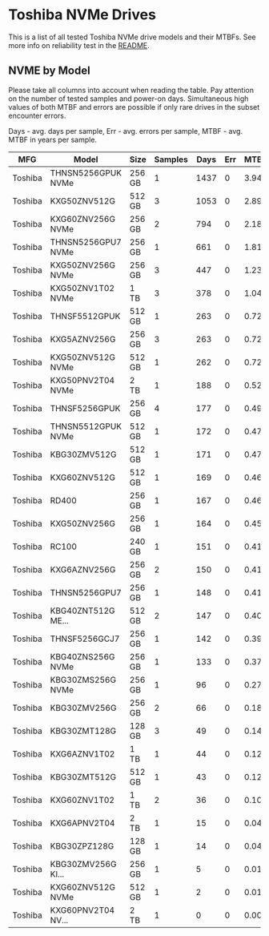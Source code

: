 Toshiba NVMe Drives
===================

This is a list of all tested Toshiba NVMe drive models and their MTBFs. See more
info on reliability test in the [README](https://github.com/bsdhw/SMART).

NVME by Model
------------

Please take all columns into account when reading the table. Pay attention on the
number of tested samples and power-on days. Simultaneous high values of both MTBF
and errors are possible if only rare drives in the subset encounter errors.

Days - avg. days per sample,
Err  - avg. errors per sample,
MTBF - avg. MTBF in years per sample.

| MFG       | Model              | Size   | Samples | Days  | Err   | MTBF |
|-----------|--------------------|--------|---------|-------|-------|------|
| Toshiba   | THNSN5256GPUK NVMe | 256 GB | 1       | 1437  | 0     | 3.94   |
| Toshiba   | KXG50ZNV512G       | 512 GB | 3       | 1053  | 0     | 2.89   |
| Toshiba   | KXG60ZNV256G NVMe  | 256 GB | 2       | 794   | 0     | 2.18   |
| Toshiba   | THNSN5256GPU7 NVMe | 256 GB | 1       | 661   | 0     | 1.81   |
| Toshiba   | KXG50ZNV256G NVMe  | 256 GB | 3       | 447   | 0     | 1.23   |
| Toshiba   | KXG50ZNV1T02 NVMe  | 1 TB   | 3       | 378   | 0     | 1.04   |
| Toshiba   | THNSF5512GPUK      | 512 GB | 1       | 263   | 0     | 0.72   |
| Toshiba   | KXG5AZNV256G       | 256 GB | 3       | 263   | 0     | 0.72   |
| Toshiba   | KXG50ZNV512G NVMe  | 512 GB | 1       | 262   | 0     | 0.72   |
| Toshiba   | KXG50PNV2T04 NVMe  | 2 TB   | 1       | 188   | 0     | 0.52   |
| Toshiba   | THNSF5256GPUK      | 256 GB | 4       | 177   | 0     | 0.49   |
| Toshiba   | THNSN5512GPUK NVMe | 512 GB | 1       | 172   | 0     | 0.47   |
| Toshiba   | KBG30ZMV512G       | 512 GB | 1       | 171   | 0     | 0.47   |
| Toshiba   | KXG60ZNV512G       | 512 GB | 1       | 169   | 0     | 0.46   |
| Toshiba   | RD400              | 256 GB | 1       | 167   | 0     | 0.46   |
| Toshiba   | KXG50ZNV256G       | 256 GB | 1       | 164   | 0     | 0.45   |
| Toshiba   | RC100              | 240 GB | 1       | 151   | 0     | 0.41   |
| Toshiba   | KXG6AZNV256G       | 256 GB | 2       | 150   | 0     | 0.41   |
| Toshiba   | THNSN5256GPU7      | 256 GB | 1       | 148   | 0     | 0.41   |
| Toshiba   | KBG40ZNT512G ME... | 512 GB | 2       | 147   | 0     | 0.40   |
| Toshiba   | THNSF5256GCJ7      | 256 GB | 1       | 142   | 0     | 0.39   |
| Toshiba   | KBG40ZNS256G NVMe  | 256 GB | 1       | 133   | 0     | 0.37   |
| Toshiba   | KBG30ZMS256G NVMe  | 256 GB | 1       | 96    | 0     | 0.27   |
| Toshiba   | KBG30ZMV256G       | 256 GB | 2       | 66    | 0     | 0.18   |
| Toshiba   | KBG30ZMT128G       | 128 GB | 3       | 49    | 0     | 0.14   |
| Toshiba   | KXG6AZNV1T02       | 1 TB   | 1       | 44    | 0     | 0.12   |
| Toshiba   | KBG30ZMT512G       | 512 GB | 1       | 43    | 0     | 0.12   |
| Toshiba   | KXG60ZNV1T02       | 1 TB   | 2       | 36    | 0     | 0.10   |
| Toshiba   | KXG6APNV2T04       | 2 TB   | 1       | 15    | 0     | 0.04   |
| Toshiba   | KBG30ZPZ128G       | 128 GB | 1       | 14    | 0     | 0.04   |
| Toshiba   | KBG30ZMV256G KI... | 256 GB | 1       | 5     | 0     | 0.01   |
| Toshiba   | KXG60ZNV512G NVMe  | 512 GB | 1       | 2     | 0     | 0.01   |
| Toshiba   | KXG60PNV2T04 NV... | 2 TB   | 1       | 0     | 0     | 0.00   |
